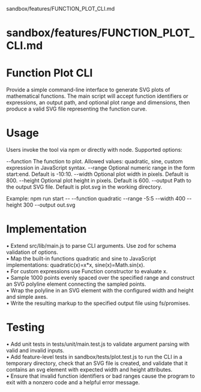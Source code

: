 sandbox/features/FUNCTION_PLOT_CLI.md
# sandbox/features/FUNCTION_PLOT_CLI.md
# Function Plot CLI

Provide a simple command-line interface to generate SVG plots of mathematical functions. The main script will accept function identifiers or expressions, an output path, and optional plot range and dimensions, then produce a valid SVG file representing the function curve.

# Usage

Users invoke the tool via npm or directly with node. Supported options:

--function   The function to plot. Allowed values: quadratic, sine, custom expression in JavaScript syntax.
--range      Optional numeric range in the form start:end. Default is -10:10.
--width      Optional plot width in pixels. Default is 800.
--height     Optional plot height in pixels. Default is 600.
--output     Path to the output SVG file. Default is plot.svg in the working directory.

Example: npm run start -- --function quadratic --range -5:5 --width 400 --height 300 --output out.svg

# Implementation

• Extend src/lib/main.js to parse CLI arguments. Use zod for schema validation of options.  
• Map the built-in functions quadratic and sine to JavaScript implementations: quadratic(x)=x*x, sine(x)=Math.sin(x).  
• For custom expressions use Function constructor to evaluate x.  
• Sample 1000 points evenly spaced over the specified range and construct an SVG polyline element connecting the sampled points.  
• Wrap the polyline in an SVG element with the configured width and height and simple axes.  
• Write the resulting markup to the specified output file using fs/promises.

# Testing

• Add unit tests in tests/unit/main.test.js to validate argument parsing with valid and invalid inputs.  
• Add feature-level tests in sandbox/tests/plot.test.js to run the CLI in a temporary directory, check that an SVG file is created, and validate that it contains an svg element with expected width and height attributes.  
• Ensure that invalid function identifiers or bad ranges cause the program to exit with a nonzero code and a helpful error message.
